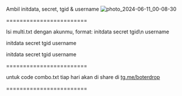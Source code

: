 Ambil initdata, secret, tgid & username
![photo_2024-06-11_00-08-30](https://github.com/andraz404/combo-pix3lverse/assets/169606426/023c0360-2427-4347-a4cb-06c025ba6f0e)

========================

Isi multi.txt dengan akunmu, format:
initdata
secret
tgid\n
username

initdata 
secret 
tgid 
username 
 
initdata 
secret 
tgid 
username 

========================

untuk code combo.txt tiap hari akan di share di [tg.me/boterdrop](https://t.me/boterdrop)

========================

